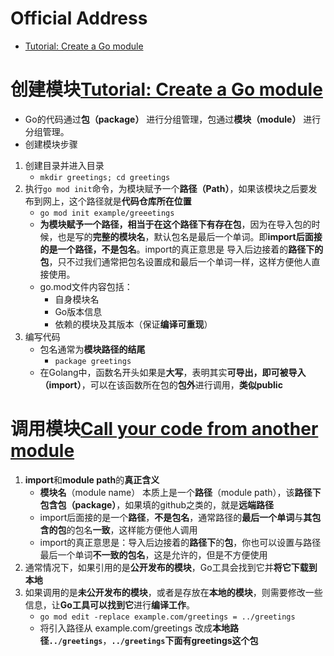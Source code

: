 # Official Address
+ [Tutorial: Create a Go module](https://golang.google.cn/doc/tutorial/create-module)
# **创建**模块[Tutorial: Create a Go module](https://golang.google.cn/doc/tutorial/create-module)
+ Go的代码通过**包（package）** 进行分组管理，包通过**模块（module）** 进行分组管理。
+ 创建模块步骤
1. 创建目录并进入目录
    + `mkdir greetings; cd greetings`
2. 执行`go mod init`命令，为模块赋予一个**路径（Path）**，如果该模块之后要发布到网上，这个路径就是**代码仓库所在位置**
    + `go mod init example/greeetings`
    + **为模块赋予一个路径，相当于在这个路径下有存在包**，因为在导入包的时候，也是写的**完整的模块名**，默认包名是最后一个单词。即**import后面接的是一个路径，不是包名**。import的真正意思是 导入后边接着的**路径下的包**，只不过我们通常把包名设置成和最后一个单词一样，这样方便他人直接使用。
    + go.mod文件内容包括：
        + 自身模块名
        + Go版本信息
        + 依赖的模块及其版本（保证**编译可重现**）
3. 编写代码
    + 包名通常为**模块路径的结尾** 
      + `package greetings`
    + 在Golang中，函数名开头如果是**大写**，表明其实**可导出，即可被导入（import）**，可以在该函数所在包的**包外**进行调用，**类似public**
# **调用**模块[Call your code from another module](https://golang.google.cn/doc/tutorial/call-module-code)
1. **import**和**module path**的**真正含义**
    + **模块名**（module name） 本质上是一个**路径**（module path），该**路径下包含包（package）**，如果填的github之类的，就是**远端路径**
    + import后面接的是一个**路径**，**不是包名**，通常路径的**最后一个单词**与**其包含的包**的包名**一致**，这样能方便他人调用
    + import的真正意思是：导入后边接着的**路径下**的**包**，你也可以设置与路径最后一个单词**不一致的包名**，这是允许的，但是不方便使用
2. 通常情况下，如果引用的是**公开发布的模块**，Go工具会找到它并**将它下载到本地**
3. 如果调用的是**未公开发布的模块**，或者是存放在**本地的模块**，则需要修改一些信息，让**Go工具可以找到它**进行**编译工作**。
    + `go mod edit -replace example.com/greetings = ../greetings`
    + 将引入路径从 example.com/greetings 改成**本地路径`../greetings`**，**`../greetings`下面有greetings这个包** 
